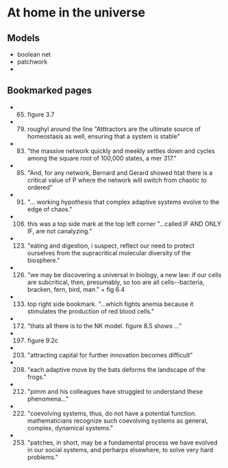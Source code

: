 # At home in the universe

## Models
- boolean net
- patchwork
- 

## Bookmarked pages
- 65. figure 3.7
- 79. roughyl around the line "Atttractors are the ultimate source of homeostasis as well, ensuring that a system is stable"
- 83. "the massive network quickly and meekly settles down and cycles among the square root of 100,000 states, a mer 317."
- 85. "And, for any network, Bernard and Gerard showed htat there is a critical value of P where the network will switch from chaotic to ordered"
- 91. "... working hypothesis that complex adaptive systems evolve to the edge of chaos."
- 106. this was a top side mark at the top left corner "...called IF AND ONLY IF, are not canalyzing."
- 123. "eating and digestion, i suspect, reflect our need to protect ourselves from the supracritical molecular diversity of the biosphere."
- 126. "we may be discovering a universal in biology, a new law: if our cells are subcritical, then, presumably, so too are all cells--bacteria, bracken, fern, bird, man." + fig 6.4
- 133. top right side bookmark. "...which fights anemia because it stimulates the production of red blood cells."
- 172. "thats all there is to the NK model. figure 8.5 shows ..."
- 197. figure 9.2c
- 203. "attracting capital for further innovation becomes difficult"
- 208. "each adaptive move by the bats deforms the landscape of the frogs."
- 212. "pimm and his colleagues have struggled to understand these phenomena..."
- 222. "coevolving systems, thus, do not have a potential function. mathematicians recognize such coevolving systems as general, complex, dynamical systems."
- 253. "patches, in short, may be a fundamental process we have evolved in our social systems, and perharps elsewhere, to solve very hard problems."
